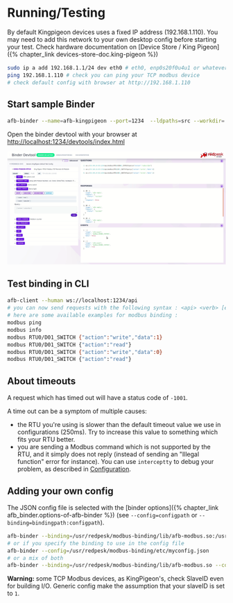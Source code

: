# Running/Testing

By default Kingpigeon devices uses a fixed IP address (192.168.1.110).
You may need to add this network to your own desktop config before
starting your test. Check hardware documentation on
[Device Store / King Pigeon]({% chapter_link devices-store-doc.king-pigeon %})

```bash
sudo ip a add 192.168.1.1/24 dev eth0 # eth0, enp0s20f0u4u1 or whatever is your ethernet card name
ping 192.168.1.110 # check you can ping your TCP modbus device
# check default config with browser at http://192.168.1.110
```

## Start sample Binder

```bash
afb-binder --name=afb-kingpigeon --port=1234  --ldpaths=src --workdir=. --verbose
```

Open the binder devtool with your browser at <http://localhost:1234/devtools/index.html>

![afb-ui-devtool modbus Screenshot](assets/afb-ui-devtool_modbus_Screenshot.png)

## Test binding in CLI

```bash
afb-client --human ws://localhost:1234/api
# you can now send requests with the following syntax : <api> <verb> [eventual data in json format]
# here are some available examples for modbus binding :
modbus ping
modbus info
modbus RTU0/D01_SWITCH {"action":"write","data":1}
modbus RTU0/D01_SWITCH {"action":"read"}
modbus RTU0/D01_SWITCH {"action":"write","data":0}
modbus RTU0/D01_SWITCH {"action":"read"}
```

## About timeouts

A request which has timed out will have a status code of `-1001`.

A time out can be a symptom of multiple causes:

- the RTU you're using is slower than the default timeout value we use
  in configurations (250ms). Try to increase this value to something
  which fits your RTU better.
- you are sending a Modbus command which is not supported by the RTU,
  and it simply does not reply (instead of sending an "Illegal function"
  error for instance). You can use `interceptty` to debug your problem,
  as described in [Configuration](./3-configuration.html).

## Adding your own config

The JSON config file is selected with the
[binder options]({% chapter_link afb_binder.options-of-afb-binder %})
(see `--config=configpath` or `--binding=bindingpath:configpath`).

```bash
afb-binder --binding=/usr/redpesk/modbus-binding/lib/afb-modbus.so:/usr/redpesk/modbus-binding/etc/myconfig.json
# or if you specify the binding to use in the config file
afb-binder --config=/usr/redpesk/modbus-binding/etc/myconfig.json
# or a mix of both
afb-binder --binding=/usr/redpesk/modbus-binding/lib/afb-modbus.so --config=/usr/redpesk/modbus-binding/etc/myconfig.json
```

**Warning:** some TCP Modbus devices, as KingPigeon's, check SlaveID
even for building I/O. Generic config make the assumption that your
slaveID is set to `1`.

